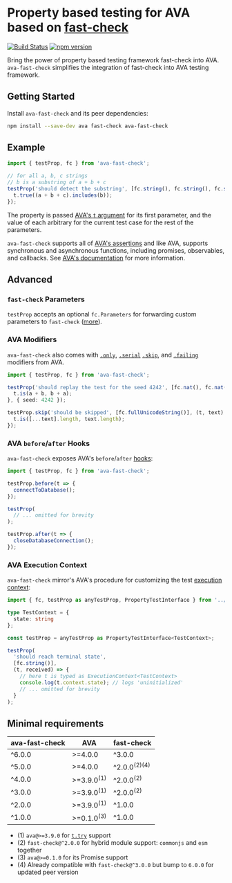 # Property based testing for AVA based on [fast-check](https://github.com/dubzzz/fast-check/)

[![Build Status](https://github.com/dubzzz/ava-fast-check/workflows/Build%20Status/badge.svg?branch=main)](https://github.com/dubzzz/ava-fast-check/actions)
[![npm version](https://badge.fury.io/js/ava-fast-check.svg)](https://badge.fury.io/js/ava-fast-check)

Bring the power of property based testing framework fast-check into AVA.
`ava-fast-check` simplifies the integration of fast-check into AVA testing framework.

## Getting Started

Install `ava-fast-check` and its peer dependencies:

```bash
npm install --save-dev ava fast-check ava-fast-check
```

## Example

```typescript
import { testProp, fc } from 'ava-fast-check';

// for all a, b, c strings
// b is a substring of a + b + c
testProp('should detect the substring', [fc.string(), fc.string(), fc.string()], (t, a, b, c) => {
  t.true((a + b + c).includes(b));
});
```

The property is passed [AVA's `t` argument](https://github.com/avajs/ava/blob/main/docs/02-execution-context.md#execution-context-t-argument) for its first parameter, and the value of each arbitrary for the current test case for the rest of the parameters.

`ava-fast-check` supports all of [AVA's assertions](https://github.com/avajs/ava/blob/main/docs/03-assertions.md#assertions) and like AVA, supports synchronous and asynchronous functions, including promises, observables, and callbacks. See [AVA's documentation](https://github.com/avajs/ava/blob/main/docs/01-writing-tests.md#declaring-test) for more information.

## Advanced

### `fast-check` Parameters

`testProp` accepts an optional `fc.Parameters` for forwarding custom parameters to `fast-check` ([more](https://github.com/dubzzz/fast-check/blob/main/documentation/Runners.md#runners)).

### AVA Modifiers

`ava-fast-check` also comes with [`.only`], [`.serial`] [`.skip`], and [`.failing`] modifiers from AVA.

```typescript
import { testProp, fc } from 'ava-fast-check';

testProp('should replay the test for the seed 4242', [fc.nat(), fc.nat()], (t, a, b) => {
  t.is(a + b, b + a);
}, { seed: 4242 });

testProp.skip('should be skipped', [fc.fullUnicodeString()], (t, text) => {
  t.is([...text].length, text.length);
});
```

[`.only`]: https://github.com/avajs/ava/blob/main/docs/01-writing-tests.md#running-specific-tests
[`.serial`]: https://github.com/avajs/ava/blob/main/docs/01-writing-tests.md#running-tests-serially
[`.skip`]: https://github.com/avajs/ava/blob/main/docs/01-writing-tests.md#skipping-tests
[`.failing`]: https://github.com/avajs/ava/blob/main/docs/01-writing-tests.md#failing-tests

### AVA `before`/`after` Hooks

`ava-fast-check` exposes AVA's `before`/`after` [hooks]:

```typescript
import { testProp, fc } from 'ava-fast-check';

testProp.before(t => {
  connectToDatabase();
});

testProp(
  // ... omitted for brevity
);

testProp.after(t => {
  closeDatabaseConnection();
});
```

[hooks]: https://github.com/avajs/ava/blob/main/docs/01-writing-tests.md#before--after-hooks

### AVA Execution Context

`ava-fast-check` mirror's AVA's procedure for customizing the test [execution context]:

```typescript
import { fc, testProp as anyTestProp, PropertyTestInterface } from '../src/ava-fast-check';

type TestContext = {
  state: string
};

const testProp = anyTestProp as PropertyTestInterface<TestContext>;

testProp(
  'should reach terminal state',
  [fc.string()],
  (t, received) => {
    // here t is typed as ExecutionContext<TestContext>
    console.log(t.context.state); // logs 'uninitialized'
    // ... omitted for brevity
  }
);
```

[execution context]: https://github.com/avajs/ava/blob/main/docs/02-execution-context.md

## Minimal requirements

| ava-fast-check | AVA                   | fast-check              |
|----------------|-----------------------|-------------------------|
| ^6.0.0         | >=4.0.0               | ^3.0.0                  |
| ^5.0.0         | >=4.0.0               | ^2.0.0<sup>(2)(4)</sup> |
| ^4.0.0         | >=3.9.0<sup>(1)</sup> | ^2.0.0<sup>(2)</sup>    |
| ^3.0.0         | >=3.9.0<sup>(1)</sup> | ^2.0.0<sup>(2)</sup>    |
| ^2.0.0         | >=3.9.0<sup>(1)</sup> | ^1.0.0                  |
| ^1.0.0         | >=0.1.0<sup>(3)</sup> | ^1.0.0                  |

- (1) `ava@>=3.9.0` for [`t.try`](https://github.com/avajs/ava/blob/main/docs/03-assertions.md#trytitle-implementation--macro--macro-args) support
- (2) `fast-check@^2.0.0` for hybrid module support: `commonjs` and `esm` together
- (3) `ava@>=0.1.0` for its Promise support
- (4) Already compatible with `fast-check@^3.0.0` but bump to `6.0.0` for updated peer version
